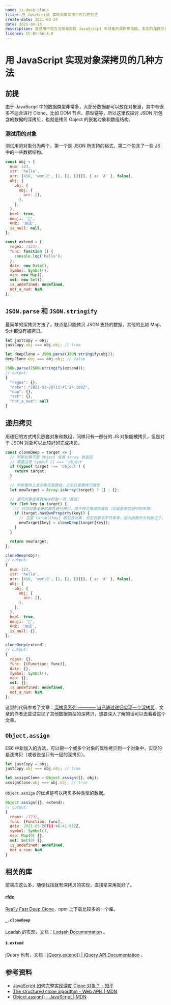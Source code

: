 ```yaml
---
name: js-deep-clone
title: 用 JavaScript 实现对象深拷贝的几种方法
create-date: 2021-03-24
date: 2021-04-10
description: 尝试用不同方法简单实现 JavaScript 中对象的深拷贝功能。本文的深拷贝只考虑嵌套的对象和数组，不考虑函数、正则等复杂情况。
license: CC-BY-SA-4.0
---
```


# 用 JavaScript 实现对象深拷贝的几种方法

## 前提

由于 JavaScript 中的数据类型非常多，大部分数据都可以放在对象里，其中有很多不适合进行 Clone，比如 DOM 节点、原型链等，所以这里仅探讨 JSON 所包含的数据的深拷贝，也就是拷贝 Object 的嵌套对象和数组结构。

### 测试用的对象

测试用的对象分为两个，第一个是 JSON 所支持的格式，第二个包含了一些 JS 中的一些数据结构。

```js
const obj = {
  num: 123,
  str: 'hello',
  arr: [456, 'world', [1, [2, [3]]], { a: 'A' }, false],
  obj: {
    obj: {
      obj: {
        arr: [],
      },
    },
  },
  bool: true,
  emoji: '🚀',
  中文: '测试',
  is_null: null,
};
```

```js
const extend = {
  regex: /123/,
  func: function () {
    console.log('hello');
  },
  date: new Date(),
  symbol: Symbol(),
  map: new Map(),
  set: new Set(),
  is_undefined: undefined,
  not_a_num: NaN,
};
```

## `JSON.parse` 和 `JSON.stringify`

最简单的深拷贝方法了，缺点是只能拷贝 JSON 支持的数据，其他的比如 Map、Set 都没有被拷贝。

```js
let justCopy = obj;
justCopy.obj === obj.obj; // true

let deepClone = JSON.parse(JSON.stringify(obj));
deepClone.obj === obj.obj; // false

JSON.parse(JSON.stringify(extend));
// output:
{
  "regex": {},
  "date": "2021-03-28T13:41:24.189Z",
  "map": {},
  "set": {},
  "not_a_num": null
}

```

## 递归拷贝

用递归的方式拷贝嵌套对象和数组，同样只有一部分的 JS 对象能被拷贝，但是对于 JSON 对象可以比较好的完成拷贝。

```js
const cloneDeep = target => {
  // 判断如果不是 Object 或者 Array 就返回
  // 需要注意 typeof [] === 'object'
  if (typeof target !== 'object') {
    return target;
  }

  // 判断整体上是对象还是数组，之后往里面拷贝属性
  let newTarget = Array.isArray(target) ? [] : {};

  // 遍历对象或者数组中的每一项（属性）
  for (let key in target) {
    // 只对对象本身的属性进行拷贝，而不拷贝集成的属性（也就是原型链中的东西）
    if (target.hasOwnProperty(key)) {
      // 这里 target[key] 既包含对象，也包含数字字符串等，因为函数开头判断过了，不是对象和数组的直接返回
      newTarget[key] = cloneDeep(target[key]);
    }
  }

  return newTarget;
};
```

```js
cloneDeep(obj);
// output:
{
  num: 123,
  str: 'hello',
  arr: [456, 'world', [1, [2, [3]]], { a: 'A' }, false],
  obj: {
    obj: {
      obj: {
        arr: [],
      },
    },
  },
  bool: true,
  emoji: '🚀',
  中文: '测试',
  is_null: {},
};

cloneDeep(extend);
// output:
{
  regex: {},
  func: [(Function: func)],
  date: {},
  symbol: Symbol(),
  map: {},
  set: {},
  is_undefined: undefined,
  not_a_num: NaN,
};
```

这里的代码参考了文章：[深拷贝系列 ———— 自己通过递归实现一个深拷贝](https://juejin.cn/post/6844904004170809351#heading-15)，文章的作者还尝试实现了其他数据类型的深拷贝，想要深入了解的话可以去看看这个文章。

## `Object.assign`

ES6 中新加入的方法，可以把一个或多个对象的属性拷贝到一个对象中，实现的是浅拷贝（或者说是只有一层的深拷贝）。

```js
let justCopy = obj;
justCopy.obj === obj.obj; // true

let assignClone = Object.assign({}, obj);
assignClone.obj === obj.obj; // true
```

`Object.assign` 的优点是可以拷贝多种类型的数据。

```js
Object.assign({}, extend);
// output:
{
  regex: /123/,
  func: [Function: func],
  date: 2021-03-28T13:48:41.912Z,
  symbol: Symbol(),
  map: Map(0) {},
  set: Set(0) {},
  is_undefined: undefined,
  not_a_num: NaN
}
```

## 相关的库

前端库这么多，随便找找就有深拷贝的实现，直接拿来用就好了。

#### rfdc

[Really Fast Deep Clone](https://www.npmjs.com/package/rfdc)，npm 上下载比较多的一个库。

#### `_.cloneDeep`

Loadsh 的实现，文档：[Lodash Documentation](https://lodash.com/docs/4.17.15#cloneDeep) 。

#### `$.extend`

jQuery 也有，文档：[jQuery.extend() | jQuery API Documentation](https://api.jquery.com/jQuery.extend/) 。

## 参考资料

- [JavaScript 如何完整实现深度 Clone 对象？ - 知乎](https://www.zhihu.com/question/47746441)
- [The structured clone algorithm - Web APIs | MDN](https://developer.mozilla.org/en-US/docs/Web/API/Web_Workers_API/Structured_clone_algorithm)
- [Object.assign() - JavaScript | MDN](https://developer.mozilla.org/zh-CN/docs/Web/JavaScript/Reference/Global_Objects/Object/assign)
